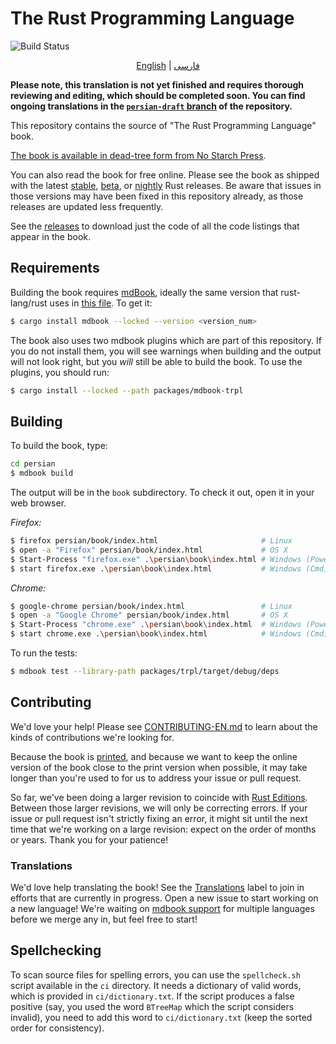 # The Rust Programming Language

![Build Status](https://github.com/rust-lang/book/workflows/CI/badge.svg)

<div align="center">
  
[English](README-EN.md) | [فارسی](README.md)
  
</div>

**Please note, this translation is not yet finished and requires thorough reviewing and editing, which should be completed soon. You can find ongoing translations in the [`persian-draft` branch](https://github.com/drunkleen/rust-book-persian/tree/persian-draft) of the repository.**



This repository contains the source of "The Rust Programming Language" book.

[The book is available in dead-tree form from No Starch Press][nostarch].

[nostarch]: https://nostarch.com/rust-programming-language-2nd-edition

You can also read the book for free online. Please see the book as shipped with
the latest [stable], [beta], or [nightly] Rust releases. Be aware that issues
in those versions may have been fixed in this repository already, as those
releases are updated less frequently.

[stable]: https://doc.rust-lang.org/stable/book/
[beta]: https://doc.rust-lang.org/beta/book/
[nightly]: https://doc.rust-lang.org/nightly/book/

See the [releases] to download just the code of all the code listings that appear in the book.

[releases]: https://github.com/rust-lang/book/releases

## Requirements

Building the book requires [mdBook], ideally the same version that
rust-lang/rust uses in [this file][rust-mdbook]. To get it:

[mdBook]: https://github.com/rust-lang/mdBook
[rust-mdbook]: https://github.com/rust-lang/rust/blob/master/src/tools/rustbook/Cargo.toml

```bash
$ cargo install mdbook --locked --version <version_num>
```

The book also uses two mdbook plugins which are part of this repository. If you
do not install them, you will see warnings when building and the output will not
look right, but you _will_ still be able to build the book. To use the plugins,
you should run:

```bash
$ cargo install --locked --path packages/mdbook-trpl
```

## Building

To build the book, type:

```bash
cd persian
$ mdbook build
```

The output will be in the `book` subdirectory. To check it out, open it in
your web browser.

_Firefox:_

```bash
$ firefox persian/book/index.html                       # Linux
$ open -a "Firefox" persian/book/index.html             # OS X
$ Start-Process "firefox.exe" .\persian\book\index.html # Windows (PowerShell)
$ start firefox.exe .\persian\book\index.html           # Windows (Cmd)
```

_Chrome:_

```bash
$ google-chrome persian/book/index.html                 # Linux
$ open -a "Google Chrome" persian/book/index.html       # OS X
$ Start-Process "chrome.exe" .\persian\book\index.html  # Windows (PowerShell)
$ start chrome.exe .\persian\book\index.html            # Windows (Cmd)
```

To run the tests:

```bash
$ mdbook test --library-path packages/trpl/target/debug/deps
```

## Contributing

We'd love your help! Please see [CONTRIBUTING-EN.md][contrib] to learn about the
kinds of contributions we're looking for.

[contrib]: https://github.com/rust-lang/book/blob/main/CONTRIBUTING.md

Because the book is [printed][nostarch], and because we want
to keep the online version of the book close to the print version when
possible, it may take longer than you're used to for us to address your issue
or pull request.

So far, we've been doing a larger revision to coincide with [Rust Editions](https://doc.rust-lang.org/edition-guide/). Between those larger
revisions, we will only be correcting errors. If your issue or pull request
isn't strictly fixing an error, it might sit until the next time that we're
working on a large revision: expect on the order of months or years. Thank you
for your patience!

### Translations

We'd love help translating the book! See the [Translations] label to join in
efforts that are currently in progress. Open a new issue to start working on
a new language! We're waiting on [mdbook support] for multiple languages
before we merge any in, but feel free to start!

[Translations]: https://github.com/rust-lang/book/issues?q=is%3Aopen+is%3Aissue+label%3ATranslations
[mdbook support]: https://github.com/rust-lang/mdBook/issues/5

## Spellchecking

To scan source files for spelling errors, you can use the `spellcheck.sh`
script available in the `ci` directory. It needs a dictionary of valid words,
which is provided in `ci/dictionary.txt`. If the script produces a false
positive (say, you used the word `BTreeMap` which the script considers invalid),
you need to add this word to `ci/dictionary.txt` (keep the sorted order for
consistency).

